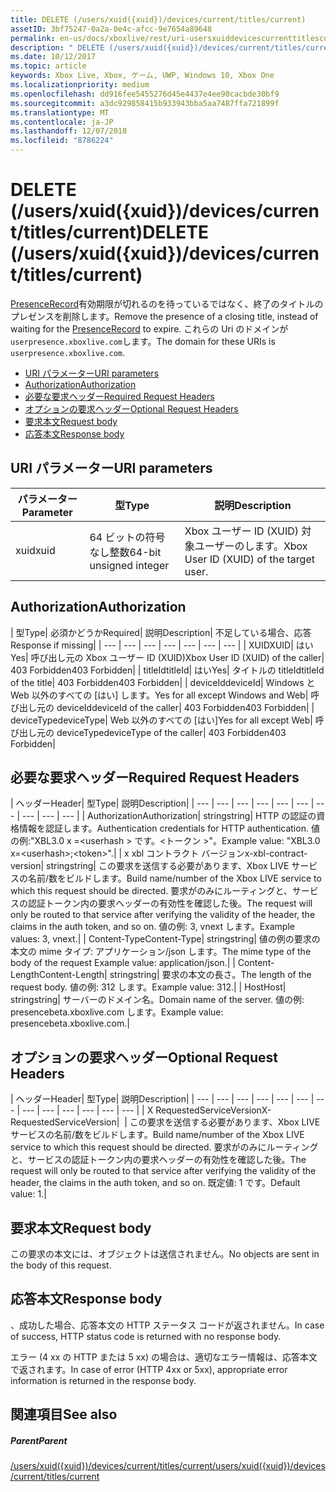 ```yaml
---
title: DELETE (/users/xuid({xuid})/devices/current/titles/current)
assetID: 3bf75247-0a2a-0e4c-afcc-9e7654a89648
permalink: en-us/docs/xboxlive/rest/uri-usersxuiddevicescurrenttitlescurrentdelete.html
description: " DELETE (/users/xuid({xuid})/devices/current/titles/current)"
ms.date: 10/12/2017
ms.topic: article
keywords: Xbox Live, Xbox, ゲーム, UWP, Windows 10, Xbox One
ms.localizationpriority: medium
ms.openlocfilehash: dd916fee5455276d45e4437e4ee90cacbde30bf9
ms.sourcegitcommit: a3dc929858415b933943bba5aa7487ffa721899f
ms.translationtype: MT
ms.contentlocale: ja-JP
ms.lasthandoff: 12/07/2018
ms.locfileid: "8786224"
---
```

# <a name="delete-usersxuidxuiddevicescurrenttitlescurrent"></a><span data-ttu-id="49e41-104">DELETE (/users/xuid({xuid})/devices/current/titles/current)</span><span class="sxs-lookup"><span data-stu-id="49e41-104">DELETE (/users/xuid({xuid})/devices/current/titles/current)</span></span>
<span data-ttu-id="49e41-105">[PresenceRecord](../../json/json-presencerecord.md)有効期限が切れるのを待っているではなく、終了のタイトルのプレゼンスを削除します。</span><span class="sxs-lookup"><span data-stu-id="49e41-105">Remove the presence of a closing title, instead of waiting for the [PresenceRecord](../../json/json-presencerecord.md) to expire.</span></span> <span data-ttu-id="49e41-106">これらの Uri のドメインが`userpresence.xboxlive.com`します。</span><span class="sxs-lookup"><span data-stu-id="49e41-106">The domain for these URIs is `userpresence.xboxlive.com`.</span></span>
 
  * [<span data-ttu-id="49e41-107">URI パラメーター</span><span class="sxs-lookup"><span data-stu-id="49e41-107">URI parameters</span></span>](#ID4EZ)
  * [<span data-ttu-id="49e41-108">Authorization</span><span class="sxs-lookup"><span data-stu-id="49e41-108">Authorization</span></span>](#ID4EEB)
  * [<span data-ttu-id="49e41-109">必要な要求ヘッダー</span><span class="sxs-lookup"><span data-stu-id="49e41-109">Required Request Headers</span></span>](#ID4ERD)
  * [<span data-ttu-id="49e41-110">オプションの要求ヘッダー</span><span class="sxs-lookup"><span data-stu-id="49e41-110">Optional Request Headers</span></span>](#ID4EVF)
  * [<span data-ttu-id="49e41-111">要求本文</span><span class="sxs-lookup"><span data-stu-id="49e41-111">Request body</span></span>](#ID4EVG)
  * [<span data-ttu-id="49e41-112">応答本文</span><span class="sxs-lookup"><span data-stu-id="49e41-112">Response body</span></span>](#ID4EAH)
 
<a id="ID4EZ"></a>

 
## <a name="uri-parameters"></a><span data-ttu-id="49e41-113">URI パラメーター</span><span class="sxs-lookup"><span data-stu-id="49e41-113">URI parameters</span></span>
 
| <span data-ttu-id="49e41-114">パラメーター</span><span class="sxs-lookup"><span data-stu-id="49e41-114">Parameter</span></span>| <span data-ttu-id="49e41-115">型</span><span class="sxs-lookup"><span data-stu-id="49e41-115">Type</span></span>| <span data-ttu-id="49e41-116">説明</span><span class="sxs-lookup"><span data-stu-id="49e41-116">Description</span></span>| 
| --- | --- | --- | 
| <span data-ttu-id="49e41-117">xuid</span><span class="sxs-lookup"><span data-stu-id="49e41-117">xuid</span></span>| <span data-ttu-id="49e41-118">64 ビットの符号なし整数</span><span class="sxs-lookup"><span data-stu-id="49e41-118">64-bit unsigned integer</span></span>| <span data-ttu-id="49e41-119">Xbox ユーザー ID (XUID) 対象ユーザーのします。</span><span class="sxs-lookup"><span data-stu-id="49e41-119">Xbox User ID (XUID) of the target user.</span></span>| 
  
<a id="ID4EEB"></a>

 
## <a name="authorization"></a><span data-ttu-id="49e41-120">Authorization</span><span class="sxs-lookup"><span data-stu-id="49e41-120">Authorization</span></span>
 
| <span data-ttu-id="49e41-121">型</span><span class="sxs-lookup"><span data-stu-id="49e41-121">Type</span></span>| <span data-ttu-id="49e41-122">必須かどうか</span><span class="sxs-lookup"><span data-stu-id="49e41-122">Required</span></span>| <span data-ttu-id="49e41-123">説明</span><span class="sxs-lookup"><span data-stu-id="49e41-123">Description</span></span>| <span data-ttu-id="49e41-124">不足している場合、応答</span><span class="sxs-lookup"><span data-stu-id="49e41-124">Response if missing</span></span>| 
| --- | --- | --- | --- | --- | --- | --- | 
| <span data-ttu-id="49e41-125">XUID</span><span class="sxs-lookup"><span data-stu-id="49e41-125">XUID</span></span>| <span data-ttu-id="49e41-126">はい</span><span class="sxs-lookup"><span data-stu-id="49e41-126">Yes</span></span>| <span data-ttu-id="49e41-127">呼び出し元の Xbox ユーザー ID (XUID)</span><span class="sxs-lookup"><span data-stu-id="49e41-127">Xbox User ID (XUID) of the caller</span></span>| <span data-ttu-id="49e41-128">403 Forbidden</span><span class="sxs-lookup"><span data-stu-id="49e41-128">403 Forbidden</span></span>| 
| <span data-ttu-id="49e41-129">titleId</span><span class="sxs-lookup"><span data-stu-id="49e41-129">titleId</span></span>| <span data-ttu-id="49e41-130">はい</span><span class="sxs-lookup"><span data-stu-id="49e41-130">Yes</span></span>| <span data-ttu-id="49e41-131">タイトルの titleId</span><span class="sxs-lookup"><span data-stu-id="49e41-131">titleId of the title</span></span>| <span data-ttu-id="49e41-132">403 Forbidden</span><span class="sxs-lookup"><span data-stu-id="49e41-132">403 Forbidden</span></span>| 
| <span data-ttu-id="49e41-133">deviceId</span><span class="sxs-lookup"><span data-stu-id="49e41-133">deviceId</span></span>| <span data-ttu-id="49e41-134">Windows と Web 以外のすべての [はい] します。</span><span class="sxs-lookup"><span data-stu-id="49e41-134">Yes for all except Windows and Web</span></span>| <span data-ttu-id="49e41-135">呼び出し元の deviceId</span><span class="sxs-lookup"><span data-stu-id="49e41-135">deviceId of the caller</span></span>| <span data-ttu-id="49e41-136">403 Forbidden</span><span class="sxs-lookup"><span data-stu-id="49e41-136">403 Forbidden</span></span>| 
| <span data-ttu-id="49e41-137">deviceType</span><span class="sxs-lookup"><span data-stu-id="49e41-137">deviceType</span></span>| <span data-ttu-id="49e41-138">Web 以外のすべての [はい]</span><span class="sxs-lookup"><span data-stu-id="49e41-138">Yes for all except Web</span></span>| <span data-ttu-id="49e41-139">呼び出し元の deviceType</span><span class="sxs-lookup"><span data-stu-id="49e41-139">deviceType of the caller</span></span>| <span data-ttu-id="49e41-140">403 Forbidden</span><span class="sxs-lookup"><span data-stu-id="49e41-140">403 Forbidden</span></span>| 
  
<a id="ID4ERD"></a>

 
## <a name="required-request-headers"></a><span data-ttu-id="49e41-141">必要な要求ヘッダー</span><span class="sxs-lookup"><span data-stu-id="49e41-141">Required Request Headers</span></span>
 
| <span data-ttu-id="49e41-142">ヘッダー</span><span class="sxs-lookup"><span data-stu-id="49e41-142">Header</span></span>| <span data-ttu-id="49e41-143">型</span><span class="sxs-lookup"><span data-stu-id="49e41-143">Type</span></span>| <span data-ttu-id="49e41-144">説明</span><span class="sxs-lookup"><span data-stu-id="49e41-144">Description</span></span>| 
| --- | --- | --- | --- | --- | --- | --- | --- | --- | --- | 
| <span data-ttu-id="49e41-145">Authorization</span><span class="sxs-lookup"><span data-stu-id="49e41-145">Authorization</span></span>| <span data-ttu-id="49e41-146">string</span><span class="sxs-lookup"><span data-stu-id="49e41-146">string</span></span>| <span data-ttu-id="49e41-147">HTTP の認証の資格情報を認証します。</span><span class="sxs-lookup"><span data-stu-id="49e41-147">Authentication credentials for HTTP authentication.</span></span> <span data-ttu-id="49e41-148">値の例:"XBL3.0 x =&lt;userhash > です。&lt;トークン >"。</span><span class="sxs-lookup"><span data-stu-id="49e41-148">Example value: "XBL3.0 x=&lt;userhash>;&lt;token>".</span></span>| 
| <span data-ttu-id="49e41-149">x xbl コントラクト バージョン</span><span class="sxs-lookup"><span data-stu-id="49e41-149">x-xbl-contract-version</span></span>| <span data-ttu-id="49e41-150">string</span><span class="sxs-lookup"><span data-stu-id="49e41-150">string</span></span>| <span data-ttu-id="49e41-151">この要求を送信する必要があります、Xbox LIVE サービスの名前/数をビルドします。</span><span class="sxs-lookup"><span data-stu-id="49e41-151">Build name/number of the Xbox LIVE service to which this request should be directed.</span></span> <span data-ttu-id="49e41-152">要求がのみにルーティングと、サービスの認証トークン内の要求ヘッダーの有効性を確認した後。</span><span class="sxs-lookup"><span data-stu-id="49e41-152">The request will only be routed to that service after verifying the validity of the header, the claims in the auth token, and so on.</span></span> <span data-ttu-id="49e41-153">値の例: 3, vnext します。</span><span class="sxs-lookup"><span data-stu-id="49e41-153">Example values: 3, vnext.</span></span>| 
| <span data-ttu-id="49e41-154">Content-Type</span><span class="sxs-lookup"><span data-stu-id="49e41-154">Content-Type</span></span>| <span data-ttu-id="49e41-155">string</span><span class="sxs-lookup"><span data-stu-id="49e41-155">string</span></span>| <span data-ttu-id="49e41-156">値の例の要求の本文の mime タイプ: アプリケーション/json します。</span><span class="sxs-lookup"><span data-stu-id="49e41-156">The mime type of the body of the request Example value: application/json.</span></span>| 
| <span data-ttu-id="49e41-157">Content-Length</span><span class="sxs-lookup"><span data-stu-id="49e41-157">Content-Length</span></span>| <span data-ttu-id="49e41-158">string</span><span class="sxs-lookup"><span data-stu-id="49e41-158">string</span></span>| <span data-ttu-id="49e41-159">要求の本文の長さ。</span><span class="sxs-lookup"><span data-stu-id="49e41-159">The length of the request body.</span></span> <span data-ttu-id="49e41-160">値の例: 312 します。</span><span class="sxs-lookup"><span data-stu-id="49e41-160">Example value: 312.</span></span>| 
| <span data-ttu-id="49e41-161">Host</span><span class="sxs-lookup"><span data-stu-id="49e41-161">Host</span></span>| <span data-ttu-id="49e41-162">string</span><span class="sxs-lookup"><span data-stu-id="49e41-162">string</span></span>| <span data-ttu-id="49e41-163">サーバーのドメイン名。</span><span class="sxs-lookup"><span data-stu-id="49e41-163">Domain name of the server.</span></span> <span data-ttu-id="49e41-164">値の例: presencebeta.xboxlive.com します。</span><span class="sxs-lookup"><span data-stu-id="49e41-164">Example value: presencebeta.xboxlive.com.</span></span>| 
  
<a id="ID4EVF"></a>

 
## <a name="optional-request-headers"></a><span data-ttu-id="49e41-165">オプションの要求ヘッダー</span><span class="sxs-lookup"><span data-stu-id="49e41-165">Optional Request Headers</span></span>
 
| <span data-ttu-id="49e41-166">ヘッダー</span><span class="sxs-lookup"><span data-stu-id="49e41-166">Header</span></span>| <span data-ttu-id="49e41-167">型</span><span class="sxs-lookup"><span data-stu-id="49e41-167">Type</span></span>| <span data-ttu-id="49e41-168">説明</span><span class="sxs-lookup"><span data-stu-id="49e41-168">Description</span></span>| 
| --- | --- | --- | --- | --- | --- | --- | --- | --- | --- | --- | --- | --- | 
| <span data-ttu-id="49e41-169">X RequestedServiceVersion</span><span class="sxs-lookup"><span data-stu-id="49e41-169">X-RequestedServiceVersion</span></span>|  | <span data-ttu-id="49e41-170">この要求を送信する必要があります、Xbox LIVE サービスの名前/数をビルドします。</span><span class="sxs-lookup"><span data-stu-id="49e41-170">Build name/number of the Xbox LIVE service to which this request should be directed.</span></span> <span data-ttu-id="49e41-171">要求がのみにルーティングと、サービスの認証トークン内の要求ヘッダーの有効性を確認した後。</span><span class="sxs-lookup"><span data-stu-id="49e41-171">The request will only be routed to that service after verifying the validity of the header, the claims in the auth token, and so on.</span></span> <span data-ttu-id="49e41-172">既定値: 1 です。</span><span class="sxs-lookup"><span data-stu-id="49e41-172">Default value: 1.</span></span>| 
  
<a id="ID4EVG"></a>

 
## <a name="request-body"></a><span data-ttu-id="49e41-173">要求本文</span><span class="sxs-lookup"><span data-stu-id="49e41-173">Request body</span></span>
 
<span data-ttu-id="49e41-174">この要求の本文には、オブジェクトは送信されません。</span><span class="sxs-lookup"><span data-stu-id="49e41-174">No objects are sent in the body of this request.</span></span>
  
<a id="ID4EAH"></a>

 
## <a name="response-body"></a><span data-ttu-id="49e41-175">応答本文</span><span class="sxs-lookup"><span data-stu-id="49e41-175">Response body</span></span>
 
<span data-ttu-id="49e41-176">、成功した場合、応答本文の HTTP ステータス コードが返されません。</span><span class="sxs-lookup"><span data-stu-id="49e41-176">In case of success, HTTP status code is returned with no response body.</span></span>
 
<span data-ttu-id="49e41-177">エラー (4 xx の HTTP または 5 xx) の場合は、適切なエラー情報は、応答本文で返されます。</span><span class="sxs-lookup"><span data-stu-id="49e41-177">In case of error (HTTP 4xx or 5xx), appropriate error information is returned in the response body.</span></span>
  
<a id="ID4ELH"></a>

 
## <a name="see-also"></a><span data-ttu-id="49e41-178">関連項目</span><span class="sxs-lookup"><span data-stu-id="49e41-178">See also</span></span>
 
<a id="ID4ENH"></a>

 
##### <a name="parent"></a><span data-ttu-id="49e41-179">Parent</span><span class="sxs-lookup"><span data-stu-id="49e41-179">Parent</span></span> 

[<span data-ttu-id="49e41-180">/users/xuid({xuid})/devices/current/titles/current</span><span class="sxs-lookup"><span data-stu-id="49e41-180">/users/xuid({xuid})/devices/current/titles/current</span></span>](uri-usersxuiddevicescurrenttitlescurrent.md)

   